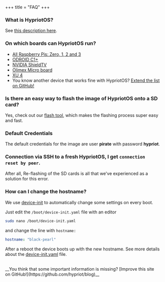 +++
title = "FAQ"
+++

### What is HypriotOS?
See [this description here](https://blog.hypriot.com/about#hypriotos:6083a88ee3411b0d17ce02d738f69d47).

### On which boards can HypriotOS run?
- [All Raspberry Pis: Zero, 1, 2 and 3](https://github.com/hypriot/image-builder-rpi)
- [ODROID C1+](https://github.com/hypriot/image-builder-odroid-c1)
- [NVIDIA ShieldTV](https://github.com/hypriot/image-builder-nvidia-shieldtv)
- [Olimex Micro board](https://blog.hypriot.com/downloads/)
- [XU 4](https://github.com/hypriot/image-builder-odroid-xu4/releases)</br>
- You know another device that works fine with HypriotOS? [Extend the list on GitHub!](https://github.com/hypriot/blog)

### Is there an easy way to flash the image of HypriotOS onto a SD card?
Yes, check out our [flash tool](https://github.com/hypriot/flash), which makes the flashing process super easy and fast.

### Default Credentials
The default credentials for the image are user **pirate** with password **hypriot**.

### Connection via SSH to a fresh HypriotOS, I get `connection reset by peer`.
After all, Re-flashing of the SD cards is all that we've experienced as a solution for this error.

### How can I change the hostname?
We use [device-init](https://github.com/hypriot/device-init) to automatically change some settings on every boot.

Just edit the `/boot/device-init.yaml` file with an editor

```bash
sudo nano /boot/device-init.yaml
```

and change the line with `hostname:`

```yaml
hostname: "black-pearl"
```

After a reboot the device boots up with the new hostname. See more details about the [device-init.yaml](https://github.com/hypriot/device-init#the-bootdevice-inityaml) file.


</br>
__You think that some important information is missing? [Improve this site on GitHub!](https://github.com/hypriot/blog)__
